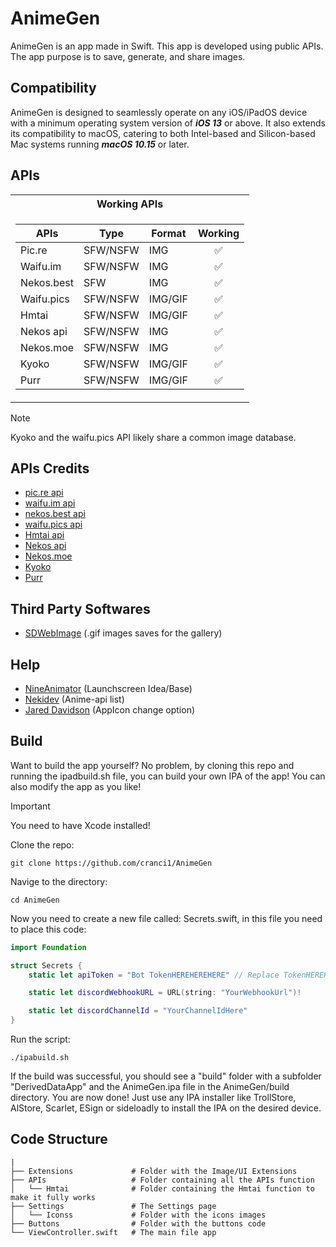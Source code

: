 # AnimeGen

AnimeGen is an app made in Swift. This app is developed using public APIs. The app purpose is to save, generate, and share images.

## Compatibility

AnimeGen is designed to seamlessly operate on any iOS/iPadOS device with a minimum operating system version of **_iOS 13_** or above. It also extends its compatibility to macOS, catering to both Intel-based and Silicon-based Mac systems running **_macOS 10.15_** or later.

## APIs

<table>
<tr>
        <th>Working APIs</th>
</tr>
<tr><td>
        
| APIs                | Type     | Format    | Working                  |
| ------------------- | -----    | ----      | :--------:               |
| Pic.re              | SFW/NSFW | IMG       | :white_check_mark:       |
| Waifu.im            | SFW/NSFW | IMG       | :white_check_mark:       |
| Nekos.best          | SFW      | IMG       | :white_check_mark:       |
| Waifu.pics          | SFW/NSFW | IMG/GIF   | :white_check_mark:       |
| Hmtai               | SFW/NSFW | IMG/GIF   | :white_check_mark:       |
| Nekos api           | SFW/NSFW | IMG       | :white_check_mark:       |
| Nekos.moe           | SFW/NSFW | IMG       | :white_check_mark:       |
| Kyoko               | SFW/NSFW | IMG/GIF   | :white_check_mark:       |
| Purr                | SFW/NSFW | IMG/GIF   | :white_check_mark:       |

</table>

> [!Note]
> Kyoko and the waifu.pics API likely share a common image database.

## APIs Credits

- [pic.re api](https://doc.pic.re/)
- [waifu.im api](https://docs.waifu.im/)
- [nekos.best api](https://docs.nekos.best/)
- [waifu.pics api](https://waifu.pics/docs)
- [Hmtai api](https://hmtai.hatsunia.cfd/endpoints)
- [Nekos api](https://nekosapi.com/docs)
- [Nekos.moe](https://docs.nekos.moe)
- [Kyoko](https://api.rei.my.id/docs/ANIME/WAIFU-Generator/)
- [Purr](https://purrbot.site/)

## Third Party Softwares

- [SDWebImage](https://github.com/SDWebImage/SDWebImage) (.gif images saves for the gallery)

## Help

- [NineAnimator](https://github.com/SuperMarcus/NineAnimator) (Launchscreen Idea/Base)
- [Nekidev](https://github.com/Nekidev/anime-api) (Anime-api list)
- [Jared Davidson](https://www.youtube.com/@Archetapp) (AppIcon change option)

## Build

Want to build the app yourself? No problem, by cloning this repo and running the ipadbuild.sh file, you can build your own IPA of the app! You can also modify the app as you like!

> [!IMPORTANT]
> You need to have Xcode installed!

Clone the repo:

```
git clone https://github.com/cranci1/AnimeGen
```

Navige to the directory:

```
cd AnimeGen
```

Now you need to create a new file called: Secrets.swift, in this file you need to place this code:

```swift
import Foundation

struct Secrets {
    static let apiToken = "Bot TokenHEREHEREHERE" // Replace TokenHEREHEREHERE with the token of the discord bot

    static let discordWebhookURL = URL(string: "YourWebhookUrl")!

    static let discordChannelId = "YourChannelIdHere"
}
```

Run the script:

```
./ipabuild.sh
```

If the build was successful, you should see a "build" folder with a subfolder "DerivedDataApp" and the AnimeGen.ipa file in the AnimeGen/build directory. You are now done! Just use any IPA installer like TrollStore, AlStore, Scarlet, ESign or sideloadly to install the IPA on the desired device.

## Code Structure

    |
    ├── Extensions             # Folder with the Image/UI Extensions
    ├── APIs                   # Folder containing all the APIs function
    │   └── Hmtai              # Folder containing the Hmtai function to make it fully works
    ├── Settings               # The Settings page
    │   └── Iconss             # Folder with the icons images
    ├── Buttons                # Folder with the buttons code
    └── ViewController.swift   # The main file app
